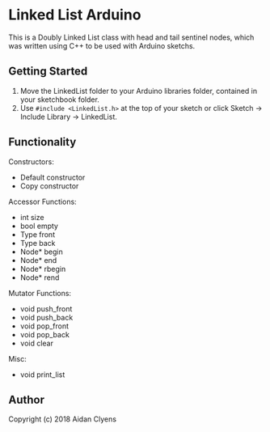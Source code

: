 # Linked List Arduino
This is a Doubly Linked List class with head and tail sentinel nodes, which was written using C++ to be used with Arduino sketchs.

## Getting Started
1. Move the LinkedList folder to your Arduino libraries folder, contained in your sketchbook folder.
2. Use `#include <LinkedList.h>` at the top of your sketch or click Sketch -> Include Library -> LinkedList.

## Functionality
Constructors:
- Default constructor
- Copy constructor

Accessor Functions:
- int size
- bool empty
- Type front
- Type back
- Node* begin
- Node* end
- Node* rbegin
- Node* rend

Mutator Functions:
- void push_front
- void push_back
- void pop_front
- void pop_back
- void clear

Misc:
- void print_list

## Author
Copyright (c) 2018 Aidan Clyens
